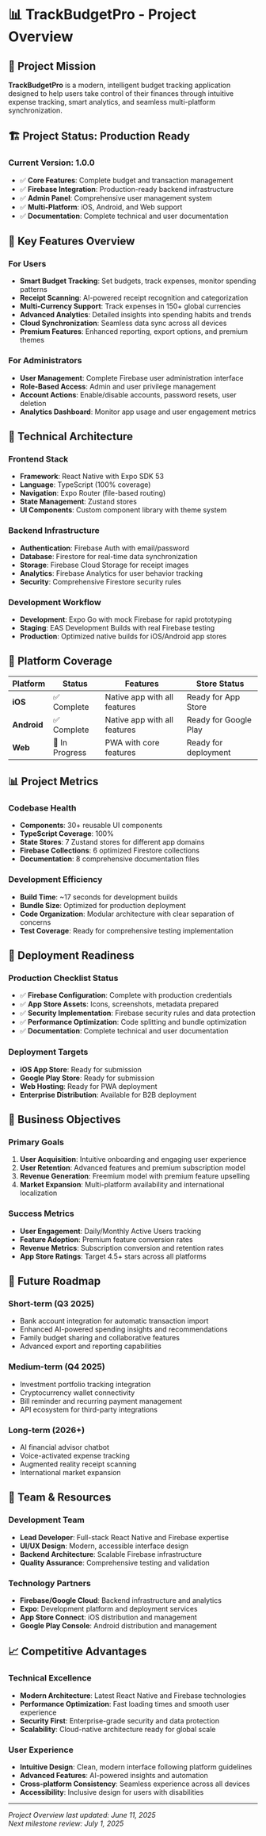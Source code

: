 # 📊 TrackBudgetPro - Project Overview

## 🎯 Project Mission

**TrackBudgetPro** is a modern, intelligent budget tracking application designed to help users take control of their finances through intuitive expense tracking, smart analytics, and seamless multi-platform synchronization.

## 🏗️ Project Status: **Production Ready**

### **Current Version**: 1.0.0

- ✅ **Core Features**: Complete budget and transaction management
- ✅ **Firebase Integration**: Production-ready backend infrastructure
- ✅ **Admin Panel**: Comprehensive user management system
- ✅ **Multi-Platform**: iOS, Android, and Web support
- ✅ **Documentation**: Complete technical and user documentation

## 🎨 Key Features Overview

### **For Users**

- **Smart Budget Tracking**: Set budgets, track expenses, monitor spending patterns
- **Receipt Scanning**: AI-powered receipt recognition and categorization
- **Multi-Currency Support**: Track expenses in 150+ global currencies
- **Advanced Analytics**: Detailed insights into spending habits and trends
- **Cloud Synchronization**: Seamless data sync across all devices
- **Premium Features**: Enhanced reporting, export options, and premium themes

### **For Administrators**

- **User Management**: Complete Firebase user administration interface
- **Role-Based Access**: Admin and user privilege management
- **Account Actions**: Enable/disable accounts, password resets, user deletion
- **Analytics Dashboard**: Monitor app usage and user engagement metrics

## 🔧 Technical Architecture

### **Frontend Stack**

- **Framework**: React Native with Expo SDK 53
- **Language**: TypeScript (100% coverage)
- **Navigation**: Expo Router (file-based routing)
- **State Management**: Zustand stores
- **UI Components**: Custom component library with theme system

### **Backend Infrastructure**

- **Authentication**: Firebase Auth with email/password
- **Database**: Firestore for real-time data synchronization
- **Storage**: Firebase Cloud Storage for receipt images
- **Analytics**: Firebase Analytics for user behavior tracking
- **Security**: Comprehensive Firestore security rules

### **Development Workflow**

- **Development**: Expo Go with mock Firebase for rapid prototyping
- **Staging**: EAS Development Builds with real Firebase testing
- **Production**: Optimized native builds for iOS/Android app stores

## 📱 Platform Coverage

| Platform    | Status         | Features                     | Store Status          |
| ----------- | -------------- | ---------------------------- | --------------------- |
| **iOS**     | ✅ Complete    | Native app with all features | Ready for App Store   |
| **Android** | ✅ Complete    | Native app with all features | Ready for Google Play |
| **Web**     | 🔄 In Progress | PWA with core features       | Ready for deployment  |

## 📊 Project Metrics

### **Codebase Health**

- **Components**: 30+ reusable UI components
- **TypeScript Coverage**: 100%
- **State Stores**: 7 Zustand stores for different app domains
- **Firebase Collections**: 6 optimized Firestore collections
- **Documentation**: 8 comprehensive documentation files

### **Development Efficiency**

- **Build Time**: ~17 seconds for development builds
- **Bundle Size**: Optimized for production deployment
- **Code Organization**: Modular architecture with clear separation of concerns
- **Test Coverage**: Ready for comprehensive testing implementation

## 🚀 Deployment Readiness

### **Production Checklist Status**

- ✅ **Firebase Configuration**: Complete with production credentials
- ✅ **App Store Assets**: Icons, screenshots, metadata prepared
- ✅ **Security Implementation**: Firebase security rules and data protection
- ✅ **Performance Optimization**: Code splitting and bundle optimization
- ✅ **Documentation**: Complete technical and user documentation

### **Deployment Targets**

- **iOS App Store**: Ready for submission
- **Google Play Store**: Ready for submission
- **Web Hosting**: Ready for PWA deployment
- **Enterprise Distribution**: Available for B2B deployment

## 🎯 Business Objectives

### **Primary Goals**

1. **User Acquisition**: Intuitive onboarding and engaging user experience
2. **User Retention**: Advanced features and premium subscription model
3. **Revenue Generation**: Freemium model with premium feature upselling
4. **Market Expansion**: Multi-platform availability and international localization

### **Success Metrics**

- **User Engagement**: Daily/Monthly Active Users tracking
- **Feature Adoption**: Premium feature conversion rates
- **Revenue Metrics**: Subscription conversion and retention rates
- **App Store Ratings**: Target 4.5+ stars across all platforms

## 🔮 Future Roadmap

### **Short-term (Q3 2025)**

- Bank account integration for automatic transaction import
- Enhanced AI-powered spending insights and recommendations
- Family budget sharing and collaborative features
- Advanced export and reporting capabilities

### **Medium-term (Q4 2025)**

- Investment portfolio tracking integration
- Cryptocurrency wallet connectivity
- Bill reminder and recurring payment management
- API ecosystem for third-party integrations

### **Long-term (2026+)**

- AI financial advisor chatbot
- Voice-activated expense tracking
- Augmented reality receipt scanning
- International market expansion

## 🏢 Team & Resources

### **Development Team**

- **Lead Developer**: Full-stack React Native and Firebase expertise
- **UI/UX Design**: Modern, accessible interface design
- **Backend Architecture**: Scalable Firebase infrastructure
- **Quality Assurance**: Comprehensive testing and validation

### **Technology Partners**

- **Firebase/Google Cloud**: Backend infrastructure and analytics
- **Expo**: Development platform and deployment services
- **App Store Connect**: iOS distribution and management
- **Google Play Console**: Android distribution and management

## 📈 Competitive Advantages

### **Technical Excellence**

- **Modern Architecture**: Latest React Native and Firebase technologies
- **Performance Optimization**: Fast loading times and smooth user experience
- **Security First**: Enterprise-grade security and data protection
- **Scalability**: Cloud-native architecture ready for global scale

### **User Experience**

- **Intuitive Design**: Clean, modern interface following platform guidelines
- **Advanced Features**: AI-powered insights and automation
- **Cross-platform Consistency**: Seamless experience across all devices
- **Accessibility**: Inclusive design for users with disabilities

---

_Project Overview last updated: June 11, 2025_  
_Next milestone review: July 1, 2025_
